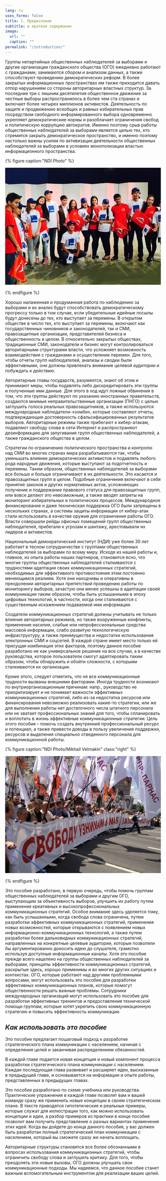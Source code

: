 ```yaml
---
lang: ru
uses_forms: false
title: 1. Предисловие
subtitle: и краткое содержание
image:
  url: ""
  caption: ""
permalink: "/introduction/"
---
```


Группы непартийных общественных наблюдателей за выборами и другие организации гражданского общества (ОГО) ежедневно работают с гражданами, занимаются сбором и анализом данных, а также способствуют проведению демократических реформ. В более закрытых информационных пространствах им также приходится давать отпор нарушениям со стороны авторитарных властных структур. За последние три с лишним десятилетия общественное движение за честные выборы распространилось в более чем ста странах и включает более четырех миллионов активистов. Деятельность по защите и продвижению всеобщих и равных избирательных прав посредством свободного информированного выбора одновременно укрепляет демократические нормы и разоблачает ограничения свобод и политическую коррупцию автократов. Именно поэтому срыв работы общественных наблюдателей за выборами является целью тех, кто стремится закрыть демократическое пространство, и именно поэтому настолько важны усилия по активизации деятельности общественных наблюдателей за выборами в условиях монополизации властью информационного пространства.

{% figure caption:"_NDI Photo_" %}

![NDI Photo](/assets/images/ndi_kyrgyz_debates-1.jpg "NDI Photo.")

{% endfigure %}

Хорошо налаженная и продуманная работа по наблюдению за выборами и их анализ будут способствовать демократическому прогрессу только в том случае, если убедительные идейные посылы будут донесены до тех, кто выступает за перемены. В открытом обществе в число тех, кто выступает за перемены, включают как государственных чиновников и законодателей, так и СМИ, правозащитные организации, представителей бизнеса и общественность в целом. В относительно закрытых обществах, традиционные СМИ, законодатели и бизнес могут контролироваться авторитарными структурами власти, что усложняет возможность взаимодействия с гражданами и осуществление перемен. Для того, чтобы отчеты групп наблюдателей, анализы и сводки были эффективными, они должны привлекать внимание целевой аудитории и побуждать к действию.

Авторитарные главы государств, разумеется, знают об этом и принимают меры, чтобы подавлять либо дискредитировать эти группы и полученные ими данные. Для этого в ход идут ложные обвинения в том, что эти группы действуют по указанию иностранных правительств, создаются мнимые неправительственные организации (ПНГО) с целью заглушить голоса реальных правозащитников, а также используются международные наблюдатели-«зомби», которые составляют отчеты, подтверждающие достоверность сфальсифицированных результатов выборов. Авторитарные режимы также прибегают к кибер-атакам, подавляют свободу слова в сети Интернет и распространяют дезинформацию для запугивания групп общественных наблюдателей, а также гражданского общества в целом.

Стратегии по ограничению политического пространства и контролю над СМИ во многих странах мира разрабатываются так, чтобы уменьшать влияние демократических активистов и подавлять любого рода народные движения, которые выступают за подотчетность и перемены. Таким образом, общественных наблюдателей за выборами все больше и больше ограничивают в их деятельности. Это касается и правозащитных групп в целом. Подобные ограничения включают в себя принятие законов и других нормативных актов, усложняющих получение и поддержание правового статуса для правозащитных групп, или вовсе делают это невозможным, а также вводят запреты на мониторинг избирательных и политических процессов. Международное финансирование и даже техническая поддержка ОГО были запрещены в нескольких странах, а системы защиты информации от кибер-атак стали использовать в качестве оружия для ограничения работы ОГО. Власти совершали рейды офисных помещений групп общественных наблюдателей, прибегали к угрозам и шантажу, арестовывали их лидеров и активистов.

Национальный демократический институт (НДИ) уже более 30 лет работает в тесном сотрудничестве с группами общественных наблюдателей за выборами по всему миру. Исходя из нашей работы и, главное, из опыта работы наших партнеров, становится ясно, что многие группы общественных наблюдателей сталкиваются с трудностями адаптации своих коммуникационных стратегий, необходимых для эффективного противостояния этим постоянно меняющимся реалиям. Хотя они находчивы и оперативны в преодолении авторитарных препятствий проведению работы по мониторингу выборов, зачастую они менее успешны в адаптации своей коммуникации таким образом, чтобы быть услышанными в эпоху цифровых технологий, в частности, когда они сталкиваются с существенным искажением подаваемой ими информации.

Создатели коммуникационных стратегий должны учитывать не только влияние авторитарных режимов, но также вооруженные конфликты, применение насилия, слабые или непрофессиональные средства массовой информации, слабо развитую технологическую инфраструктуру, а также преимущества и недостатки использования электронных СМИ и соцсетей. В каждой стране имеет место только ей присущая комбинация этих факторов, поэтому данное пособие разработано не как универсальное решение на все случаи, а в качестве руководства, которое пользователи смогут адаптировать таким образом, чтобы обнаружить и обойти сложности, с которыми сталкиваются их организации.

Кроме этого, следует отметить, что не все коммуникационные трудности вызваны внешними факторами. Иногда трудности возникают по внутриорганизационным причинам: напр., руководство не приоритизирует и не понимает важности эффективных коммуникационных стратегий, либо из-за недостатка ресурсов или финансирования невозможно реализовать какие-то стратегии, или же для выполнения работы нет достаточного числа штатного персонала или не хватает профессиональных знаний для того, чтобы спланировать и воплотить в жизнь эффективные коммуникационные стратегии. Цель этого пособия – помочь создать внутренний профессиональный ресурс и потенциал, а также привести доводы в пользу увеличения поддержки, ресурсов и выделения специально отведенного персонала для коммуникационной работы.

{% figure caption:"NDI Photo/Mikhail Velmakin" class:"right" %}

![NDI Photo/Mikhail Velmakin](/assets/images/NDI_moscow.jpg "NDI Photo/Mikhail Velmakin")

{% endfigure %}

Это пособие разработано, в первую очередь, чтобы помочь группам общественных наблюдателей за выборами и другим ОГО, выступающим за объективность выборов, улучшить их работу путем применения креативных и высокопрофессиональных коммуникационных стратегий. Особое внимание здесь уделяется тому, как быть услышанными, когда свобода слова ограничена, путем разработки эффективных коммуникационных стратегий, применения новых возможностей, которые открываются с появлением новых информационно-коммуникационных технологий, а также путем разработки более дальновидных коммуникационных стратегий, направленных на конкретные целевые аудитории, которые позволяли бы аргументированно доносить идею до слушателя, грамотно используя доступные информационные каналы. Хотя это пособие прежде всего нацелено на группы общественных наблюдателей за выборами, принципы эффективности коммуникационных стратегий, раскрытые здесь, хорошо применимы и во многих других ситуациях и контекстах. ОГО, которые работают над другими проблемными вопросами, могут использовать это пособие для разработки эффективных коммуникационных планов, которые помогут общественности решать важные проблемы. Сотрудники международных организаций могут использовать это пособие для разработки эффективных тренингов и предоставления технической помощи группам, которые хотят укрепить свою коммуникационную стратегию и повысить эффективность коммуникации.

## _Как использовать это пособие_

Это пособие предлагает пошаговый подход к разработке стратегического плана коммуникации с населением, начиная с определения целей и заканчивая распределением обязанностей.

В каждой главе подается новая концепция и новый компонент процесса разработки стратегического плана коммуникации с населением. Каждая последующая глава развивает и расширяет идеи, высказанные в предыдущей главе, и основывается на информации и опыте работы, представленных в предыдущих главах.

Это пособие разработано по схеме учебника или руководства. Практические упражнения в каждой главе позволят вам и вашей команде сразу же применить новые концепции в своем стратегическом плане. В тексте приводятся гипотетические и реальные примеры, которые служат для иллюстрации того, как можно использовать концепции и идеи, а разбор примеров из практики в конце пособия позволит вам получить представление о разных вариантах применения этих идей. Когда вы дойдете до конца данного пособия, у вас должен быть разработан полный стратегический план коммуникации с населением, который вы сможете сразу же начать воплощать.

Авторитарные структуры становятся все более обознанными в вопросах использования коммуникационных стратегий, чтобы ограничить свободу слова и заглушить критику. Для того, чтобы преодолеть эти новые вызовы, ОГО должны улучшать свои коммуникационные подходы. Мы надеемся, что данное пособие станет важным вспомогательным инструментом для реализации ваших целей.
